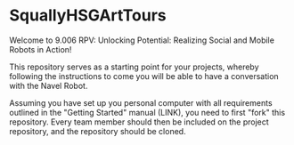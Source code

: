 # SquallyHSGArtTours

Welcome to 9.006 RPV: Unlocking Potential: Realizing Social and Mobile Robots in Action!

This repository serves as a starting point for your projects, whereby following the instructions to come you will be able to have a conversation with the Navel Robot.

Assuming you have set up you personal computer with all requirements outlined in the "Getting Started" manual (LINK), you need to first "fork" this repository. Every team member should then be included on the project repository, and the repository should be cloned.
